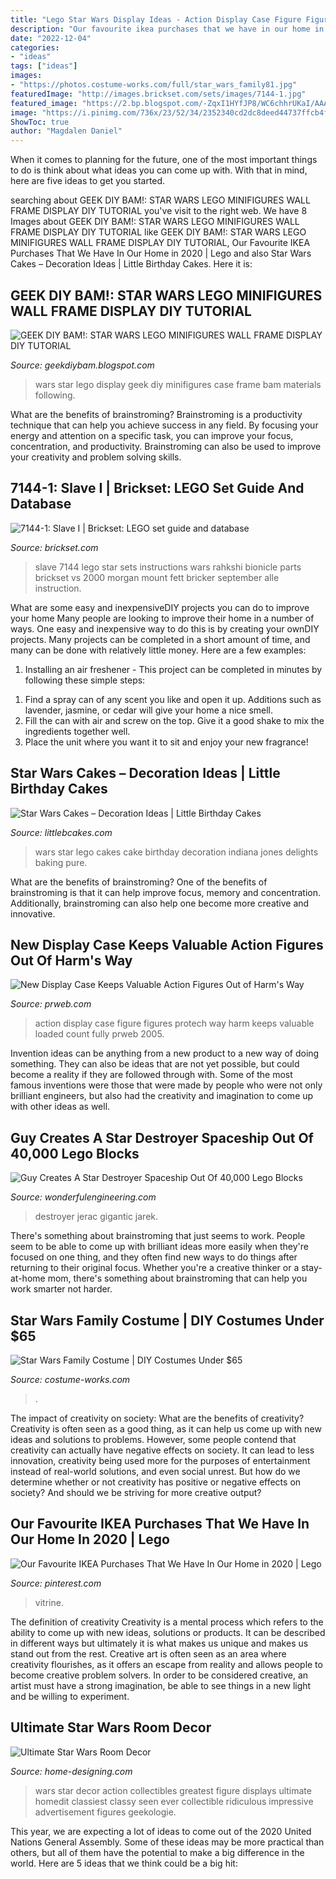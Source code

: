 ```yaml
---
title: "Lego Star Wars Display Ideas - Action Display Case Figure Figures Protech Way Harm Keeps Valuable Loaded Count Fully Prweb 2005"
description: "Our favourite ikea purchases that we have in our home in 2020"
date: "2022-12-04"
categories:
- "ideas"
tags: ["ideas"]
images:
- "https://photos.costume-works.com/full/star_wars_family81.jpg"
featuredImage: "http://images.brickset.com/sets/images/7144-1.jpg"
featured_image: "https://2.bp.blogspot.com/-ZqxI1HYfJP8/WC6chhrUKaI/AAAAAAAAFkM/GtQI7xBTdHItUf9IgcR2VE_AYXYRSvJlgCLcB/s1600/IMG_4690.JPG"
image: "https://i.pinimg.com/736x/23/52/34/2352340cd2dc8deed44737ffcb4f7459.jpg"
ShowToc: true
author: "Magdalen Daniel"
---
```



When it comes to planning for the future, one of the most important things to do is think about what ideas you can come up with. With that in mind, here are five ideas to get you started. 

	

		
searching about GEEK DIY BAM!: STAR WARS LEGO MINIFIGURES WALL FRAME DISPLAY DIY TUTORIAL you've visit to the right web. We have 8 Images about GEEK DIY BAM!: STAR WARS LEGO MINIFIGURES WALL FRAME DISPLAY DIY TUTORIAL like GEEK DIY BAM!: STAR WARS LEGO MINIFIGURES WALL FRAME DISPLAY DIY TUTORIAL, Our Favourite IKEA Purchases That We Have In Our Home in 2020 | Lego and also Star Wars Cakes – Decoration Ideas | Little Birthday Cakes. Here it is:
		
    
## GEEK DIY BAM!: STAR WARS LEGO MINIFIGURES WALL FRAME DISPLAY DIY TUTORIAL

<img loading=lazy src="https://2.bp.blogspot.com/-ZqxI1HYfJP8/WC6chhrUKaI/AAAAAAAAFkM/GtQI7xBTdHItUf9IgcR2VE_AYXYRSvJlgCLcB/s1600/IMG_4690.JPG" onerror="this.onerror=null;this.src='https://tse1.mm.bing.net/th?id=OIP.lJC5917OnDxLBC2b8fehKAHaLG&amp;pid=15.1';" alt="GEEK DIY BAM!: STAR WARS LEGO MINIFIGURES WALL FRAME DISPLAY DIY TUTORIAL">

_Source: geekdiybam.blogspot.com_

>wars star lego display geek diy minifigures case frame bam materials following. 

	

What are the benefits of brainstroming?
Brainstroming is a productivity technique that can help you achieve success in any field. By focusing your energy and attention on a specific task, you can improve your focus, concentration, and productivity. Brainstroming can also be used to improve your creativity and problem solving skills.

    
## 7144-1: Slave I | Brickset: LEGO Set Guide And Database

<img loading=lazy src="http://images.brickset.com/sets/images/7144-1.jpg" onerror="this.onerror=null;this.src='https://tse3.mm.bing.net/th?id=OIP.POeA4X9daTxS1MtrzN_Z7gAAAA&amp;pid=15.1';" alt="7144-1: Slave I | Brickset: LEGO set guide and database">

_Source: brickset.com_

>slave 7144 lego star sets instructions wars rahkshi bionicle parts brickset vs 2000 morgan mount fett bricker september alle instruction. 

	

What are some easy and inexpensiveDIY projects you can do to improve your home
Many people are looking to improve their home in a number of ways. One easy and inexpensive way to do this is by creating your ownDIY projects. Many projects can be completed in a short amount of time, and many can be done with relatively little money. Here are a few examples: 
1. Installing an air freshener - This project can be completed in minutes by following these simple steps: 

1) Find a spray can of any scent you like and open it up. Additions such as lavender, jasmine, or cedar will give your home a nice smell. 
2) Fill the can with air and screw on the top. Give it a good shake to mix the ingredients together well. 
3) Place the unit where you want it to sit and enjoy your new fragrance!

    
## Star Wars Cakes – Decoration Ideas | Little Birthday Cakes

<img loading=lazy src="http://www.littlebcakes.com/wp-content/uploads/2013/08/Star-Wars-Lego-Cakes.jpg" onerror="this.onerror=null;this.src='https://tse4.mm.bing.net/th?id=OIP.BnT8c61X6egoitwN-ML-hQHaHa&amp;pid=15.1';" alt="Star Wars Cakes – Decoration Ideas | Little Birthday Cakes">

_Source: littlebcakes.com_

>wars star lego cakes cake birthday decoration indiana jones delights baking pure. 

	

What are the benefits of brainstroming?
One of the benefits of brainstroming is that it can help improve focus, memory and concentration. Additionally, brainstroming can also help one become more creative and innovative.

    
## New Display Case Keeps Valuable Action Figures Out Of Harm&#039;s Way

<img loading=lazy src="http://ww1.prweb.com/prfiles/2005/03/07/215903/jk24ctsb.jpg" onerror="this.onerror=null;this.src='https://tse2.mm.bing.net/th?id=OIP.oVvbKOHKZS_29HlMsYWxQwHaGm&amp;pid=15.1';" alt="New Display Case Keeps Valuable Action Figures Out of Harm&#039;s Way">

_Source: prweb.com_

>action display case figure figures protech way harm keeps valuable loaded count fully prweb 2005. 

	

Invention ideas can be anything from a new product to a new way of doing something. They can also be ideas that are not yet possible, but could become a reality if they are followed through with. Some of the most famous inventions were those that were made by people who were not only brilliant engineers, but also had the creativity and imagination to come up with other ideas as well.

    
## Guy Creates A Star Destroyer Spaceship Out Of 40,000 Lego Blocks

<img loading=lazy src="http://wonderfulengineering.com/wp-content/uploads/2014/06/LEGO-Star-Destroyer-–-Flickr-User-Jerac5.jpg" onerror="this.onerror=null;this.src='https://tse3.mm.bing.net/th?id=OIP.KHmZAc5KF-kn_gULTI45wQHaFj&amp;pid=15.1';" alt="Guy Creates A Star Destroyer Spaceship Out Of 40,000 Lego Blocks">

_Source: wonderfulengineering.com_

>destroyer jerac gigantic jarek. 

	

There's something about brainstroming that just seems to work. People seem to be able to come up with brilliant ideas more easily when they're focused on one thing, and they often find new ways to do things after returning to their original focus. Whether you're a creative thinker or a stay-at-home mom, there's something about brainstroming that can help you work smarter not harder.

    
## Star Wars Family Costume | DIY Costumes Under $65

<img loading=lazy src="https://photos.costume-works.com/full/star_wars_family81.jpg" onerror="this.onerror=null;this.src='https://tse3.mm.bing.net/th?id=OIP.kIINzr7cY_EeDgGdY5zX5QHaLZ&amp;pid=15.1';" alt="Star Wars Family Costume | DIY Costumes Under $65">

_Source: costume-works.com_

>. 

	

The impact of creativity on society: What are the benefits of creativity?
Creativity is often seen as a good thing, as it can help us come up with new ideas and solutions to problems. However, some people contend that creativity can actually have negative effects on society. It can lead to less innovation, creativity being used more for the purposes of entertainment instead of real-world solutions, and even social unrest. But how do we determine whether or not creativity has positive or negative effects on society? And should we be striving for more creative output?

    
## Our Favourite IKEA Purchases That We Have In Our Home In 2020 | Lego

<img loading=lazy src="https://i.pinimg.com/736x/23/52/34/2352340cd2dc8deed44737ffcb4f7459.jpg" onerror="this.onerror=null;this.src='https://tse1.mm.bing.net/th?id=OIP.REuj7X66ovNXxpFW8FgeKgHaLF&amp;pid=15.1';" alt="Our Favourite IKEA Purchases That We Have In Our Home in 2020 | Lego">

_Source: pinterest.com_

>vitrine. 

	

The definition of creativity
Creativity is a mental process which refers to the ability to come up with new ideas, solutions or products. It can be described in different ways but ultimately it is what makes us unique and makes us stand out from the rest. Creative art is often seen as an area where creativity flourishes, as it offers an escape from reality and allows people to become creative problem solvers. In order to be considered creative, an artist must have a strong imagination, be able to see things in a new light and be willing to experiment.

    
## Ultimate Star Wars Room Decor

<img loading=lazy src="http://cdn.home-designing.com/wp-content/uploads/2009/08/star-wars-collectibles.jpg" onerror="this.onerror=null;this.src='https://tse3.mm.bing.net/th?id=OIP.5wN8v4yVK-UlGYK-fgHuUQHaGT&amp;pid=15.1';" alt="Ultimate Star Wars Room Decor">

_Source: home-designing.com_

>wars star decor action collectibles greatest figure displays ultimate homedit classiest classy seen ever collectible ridiculous impressive advertisement figures geekologie. 

	

This year, we are expecting a lot of ideas to come out of the 2020 United Nations General Assembly. Some of these ideas may be more practical than others, but all of them have the potential to make a big difference in the world. Here are 5 ideas that we think could be a big hit:

